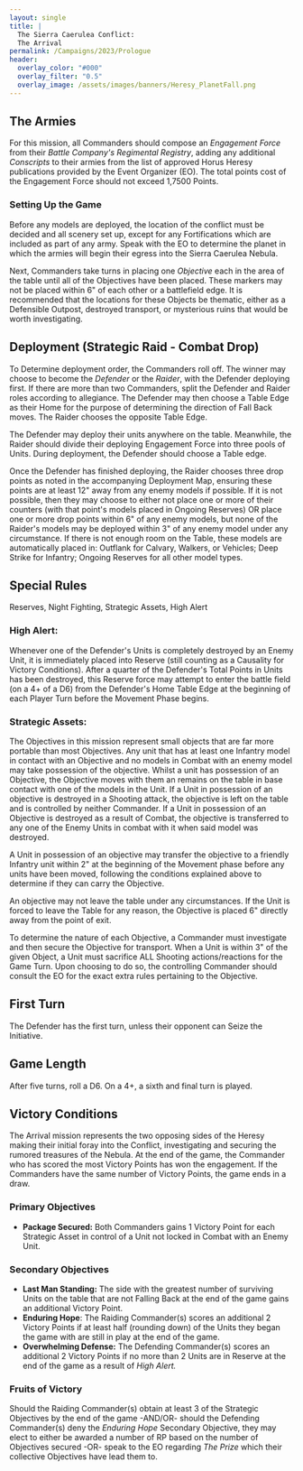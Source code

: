 ```yaml
---
layout: single
title: |
  The Sierra Caerulea Conflict:
  The Arrival
permalink: /Campaigns/2023/Prologue
header:
  overlay_color: "#000"
  overlay_filter: "0.5"
  overlay_image: /assets/images/banners/Heresy_PlanetFall.png
---
```


## The Armies

For this mission, all Commanders should compose an *Engagement Force* from their *Battle Company's Regimental Registry*, adding any additional *Conscripts* to their armies from the list of approved Horus Heresy publications provided by the Event Organizer (EO). The total points cost of the Engagement Force should not exceed 1,7500 Points.

### Setting Up the Game

Before any models are deployed, the location of the conflict must be decided and all scenery set up, except for any Fortifications which are included as part of any army. Speak with the EO to determine the planet in which the armies will begin their egress into the Sierra Caerulea Nebula.

Next, Commanders take turns in placing one *Objective* each in the area of the table until all of the Objectives
have been placed. These markers may not be placed within 6" of each other or a battlefield edge. It is recommended that the locations for these Objects be thematic, either as a Defensible Outpost, destroyed transport, or mysterious ruins that would be worth investigating.

## Deployment (Strategic Raid - Combat Drop)

To Determine deployment order, the Commanders roll off. The winner may choose to become the *Defender* or the *Raider*, with the Defender deploying first. If there are more than two Commanders, split the Defender and Raider roles according to allegiance. The Defender may then choose a Table Edge as their Home for the purpose of determining the direction of Fall Back moves. The Raider chooses the opposite Table Edge.

The Defender may deploy their units anywhere on the table. Meanwhile, the Raider should divide their deploying Engagement Force into three pools of Units. During deployment, the Defender should choose a Table edge.

Once the Defender has finished deploying, the Raider chooses three drop points as noted in the accompanying Deployment Map, ensuring these points are at least 12" away from any enemy models if possible. If it is not possible, then they may choose to either not place one or more of their counters (with that point's models placed in Ongoing Reserves) OR place one or more drop points within 6" of any enemy models, but none of the Raider's models may be deployed within 3" of any enemy model under any circumstance. If there is not enough room on the Table, these models are automatically placed in: Outflank for Calvary, Walkers, or Vehicles; Deep Strike for Infantry; Ongoing Reserves for all other model types.

## Special Rules

Reserves, Night Fighting, Strategic Assets, High Alert

### High Alert: 

Whenever one of the Defender's Units is completely destroyed by an Enemy Unit, it is immediately placed into Reserve (still counting as a Causality for Victory Conditions). After a quarter of the Defender's Total Points in Units has been destroyed, this Reserve force may attempt to enter the battle field (on a 4+ of a D6) from the Defender's Home Table Edge at the beginning of each Player Turn before the Movement Phase begins. 

### Strategic Assets:

The Objectives in this mission represent small objects that are far more portable than most Objectives. Any unit that has at least one Infantry model in contact with an Objective and no models in Combat with an enemy model may take possession of the objective. Whilst a unit has possession of an Objective, the Objective moves with them an remains on the table in base contact with one of the models in the Unit. If a Unit in possession of an objective is destroyed in a Shooting attack, the objective is left on the table and is controlled by neither Commander. If a Unit in possession of an Objective is destroyed as a result of Combat, the objective is transferred to any one of the Enemy Units in combat with it when said model was destroyed. 

A Unit in possession of an objective may transfer the objective to a friendly Infantry unit within 2" at the beginning of the Movement phase before any units have been moved, following the conditions explained above to determine if they can carry the Objective. 

An objective may not leave the table under any circumstances. If the Unit is forced to leave the Table for any reason, the Objective is placed 6" directly away from the point of exit.

To determine the nature of each Objective, a Commander must investigate and then secure the Objective for transport. When a Unit is within 3" of the given Object, a Unit must sacrifice ALL Shooting actions/reactions for the Game Turn. Upon choosing to do so, the controlling Commander should consult the EO for the exact extra rules pertaining to the Objective.

## First Turn

The Defender has the first turn, unless their opponent can Seize the Initiative.

## Game Length

After five turns, roll a D6. On a 4+, a sixth and final turn is played.

## Victory Conditions

The Arrival mission represents the two opposing sides of the Heresy making their initial foray into the Conflict, investigating and securing the rumored treasures of the Nebula. At the end of the game, the Commander who has scored the most Victory Points has won the engagement. If the Commanders have the same number of Victory Points, the game ends in a draw.

### Primary Objectives

- **Package Secured:** Both Commanders gains 1 Victory Point for each Strategic Asset in control of a Unit not locked in Combat with an Enemy Unit. 

### Secondary Objectives

- **Last Man Standing:** The side with the greatest number of surviving Units on the table that are not Falling Back at the end of the game gains an additional Victory Point.
- **Enduring Hope**: The Raiding Commander(s) scores an additional 2 Victory Points if at least half (rounding down) of the Units they began the game with are still in play at the end of the game.
- **Overwhelming Defense:** The Defending Commander(s) scores an additional 2 Victory Points if no more than 2 Units are in Reserve at the end of the game as a result of *High Alert.*

### Fruits of Victory

Should the Raiding Commander(s) obtain at least 3 of the Strategic Objectives by the end of the game -AND/OR- should the Defending Commander(s) deny the *Enduring Hope* Secondary Objective, they may elect to either be awarded a number of RP based on the number of Objectives secured -OR- speak to the EO regarding *The Prize* which their collective Objectives have lead them to.